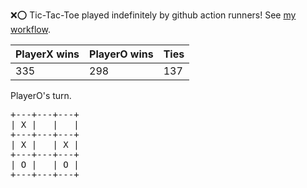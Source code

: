 :x::o: Tic-Tac-Toe played indefinitely by github action runners! See [my workflow](.github/workflows/play.yaml).

|PlayerX wins|PlayerO wins|Ties|
|-|-|-|
|335|298|137|

PlayerO's turn.

<pre>
+---+---+---+
| X |   |   |
+---+---+---+
| X |   | X |
+---+---+---+
| O |   | O |
+---+---+---+
</pre>